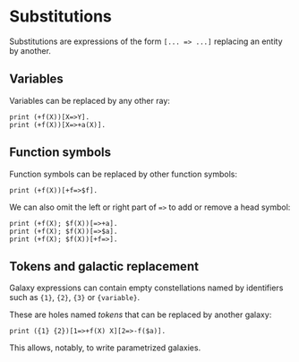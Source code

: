# Substitutions

Substitutions are expressions of the form `[... => ...]` replacing an entity
by another.

## Variables

Variables can be replaced by any other ray:

```
print (+f(X))[X=>Y].
print (+f(X))[X=>+a(X)].
```

## Function symbols

Function symbols can be replaced by other function symbols:

```print (+f(X))[+f=>+g].
print (+f(X))[+f=>$f].
```

We can also omit the left or right part of `=>` to add or remove a head symbol:

```
print (+f(X); $f(X))[=>+a].
print (+f(X); $f(X))[=>$a].
print (+f(X); $f(X))[+f=>].
```

## Tokens and galactic replacement

Galaxy expressions can contain empty constellations named by identifiers such
as `{1}`, `{2}`, `{3}` or `{variable}`.

These are holes named *tokens* that can be replaced by another
galaxy:

```
print ({1} {2})[1=>+f(X) X][2=>-f($a)].
```

This allows, notably, to write parametrized galaxies.
